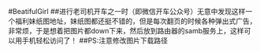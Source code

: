 #BeatifulGirl
##进行老司机开车之一时（即微信开车公众号）无意中发现这样一个福利妹纸图地址，妹纸图都还挺不错的，但是每次翻页的时候各种弹出式广告，非常烦，于是想着把图片都down下来，然后放到路由器的samb服务上，这样可以用手机轻松访问了！
##PS:注意修改图片下载路径

